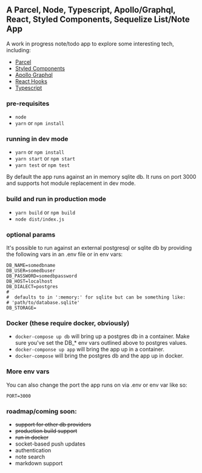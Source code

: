 A Parcel, Node, Typescript, Apollo/Graphql, React, Styled Components, Sequelize List/Note App
-----------

A work in progress note/todo app to explore some 
interesting tech, including:

* [Parcel](https://parceljs.org/)
* [Styled Components](https://styled-components.com/)
* [Apollo Graphql](https://www.apollographql.com/)
* [React Hooks](https://reactjs.org/docs/hooks-reference.html)
* [Typescript](https://www.typescriptlang.org/)


### pre-requisites
* `node` 
* `yarn` or `npm install`


### running in dev mode
* `yarn` or `npm install`
* `yarn start` or `npm start` 
* `yarn test` or `npm test`


By default the app runs against an in memory sqlite db. It runs on port 3000 and supports 
hot module replacement in dev mode.


### build and run in production mode
* `yarn build` or `npm build`
* `node dist/index.js`

### optional params

It's possible to run against an external postgresql or sqlite db by providing the 
following vars in an .env file or in env vars:

```
DB_NAME=somedbname
DB_USER=somedbuser
DB_PASSWORD=somedbpassword
DB_HOST=localhost
DB_DIALECT=postgres
#
#  defaults to in ':memory:' for sqlite but can be something like:
# 'path/to/database.sqlite'
DB_STORAGE=
```

### Docker (these require docker, obviously)
* `docker-compose up db` will bring up a postgres db in a container. 
Make sure you've set the DB_* env vars outlined above to postgres values.
* `docker-componse up app` will bring the app up in a container.
* `docker-compose` will bring the postgres db and the app up in docker.    


### More env vars

You can also change the port the app runs on via .env or env var like so:

```
PORT=3000
```

### roadmap/coming soon:
* ~~support for other db providers~~
* ~~production build support~~
* ~~run in docker~~ 
* socket-based push updates
* authentication
* note search
* markdown support





